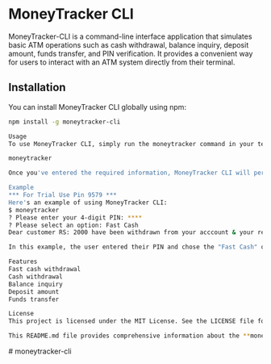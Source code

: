 # MoneyTracker CLI

MoneyTracker-CLI is a command-line interface application that simulates basic ATM operations such as cash withdrawal, balance inquiry, deposit amount, funds transfer, and PIN verification. It provides a convenient way for users to interact with an ATM system directly from their terminal.

## Installation

You can install MoneyTracker CLI globally using npm:

```bash
npm install -g moneytracker-cli

Usage
To use MoneyTracker CLI, simply run the moneytracker command in your terminal. You will be prompted to enter your 4-digit PIN and choose from various banking options such as fast cash withdrawal, balance inquiry, deposit amount, funds transfer, and more.

moneytracker

Once you've entered the required information, MoneyTracker CLI will perform the selected operation and provide you with the necessary feedback.

Example
*** For Trial Use Pin 9579 ***
Here's an example of using MoneyTracker CLI:
$ moneytracker
? Please enter your 4-digit PIN: ****
? Please select an option: Fast Cash
Dear customer RS: 2000 have been withdrawn from your acccount & your remaining balance is 8000

In this example, the user entered their PIN and chose the "Fast Cash" option, withdrawing Rs. 2000 from their account and receiving the remaining balance feedback.

Features
Fast cash withdrawal
Cash withdrawal
Balance inquiry
Deposit amount
Funds transfer

License
This project is licensed under the MIT License. See the LICENSE file for details.

This README.md file provides comprehensive information about the **moneytracker-cli** project, including installation instructions, usage guidelines, example usage, features, and licensing information.
```
#   m o n e y t r a c k e r - c l i  
 